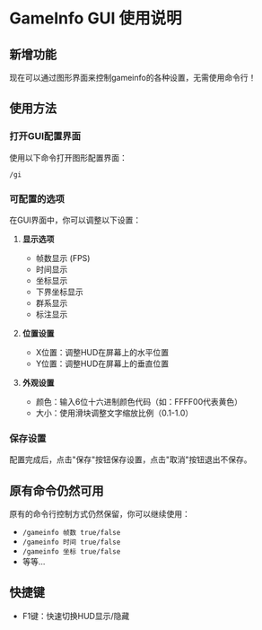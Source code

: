 # GameInfo GUI 使用说明

## 新增功能

现在可以通过图形界面来控制gameinfo的各种设置，无需使用命令行！

## 使用方法

### 打开GUI配置界面
使用以下命令打开图形配置界面：
```
/gi
```

### 可配置的选项

在GUI界面中，你可以调整以下设置：

1. **显示选项**
   - 帧数显示 (FPS)
   - 时间显示 
   - 坐标显示
   - 下界坐标显示
   - 群系显示
   - 标注显示

2. **位置设置**
   - X位置：调整HUD在屏幕上的水平位置
   - Y位置：调整HUD在屏幕上的垂直位置

3. **外观设置**
   - 颜色：输入6位十六进制颜色代码（如：FFFF00代表黄色）
   - 大小：使用滑块调整文字缩放比例（0.1-1.0）

### 保存设置
配置完成后，点击"保存"按钮保存设置，点击"取消"按钮退出不保存。

## 原有命令仍然可用

原有的命令行控制方式仍然保留，你可以继续使用：
- `/gameinfo 帧数 true/false`
- `/gameinfo 时间 true/false`
- `/gameinfo 坐标 true/false`
- 等等...

## 快捷键

- F1键：快速切换HUD显示/隐藏 